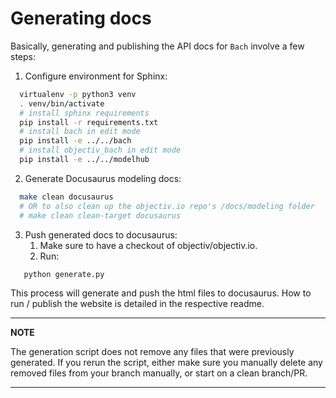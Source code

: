 # Generating docs

Basically, generating and publishing the API docs for `Bach` involve a few steps:
1. Configure environment for Sphinx:
```bash
  virtualenv -p python3 venv
  . venv/bin/activate
  # install sphinx requirements
  pip install -r requirements.txt
  # install bach in edit mode
  pip install -e ../../bach
  # install objectiv_bach in edit mode
  pip install -e ../../modelhub
```

2. Generate Docusaurus modeling docs:
```bash
  make clean docusaurus
  # OR to also clean up the objectiv.io repo's /docs/modeling folder
  # make clean clean-target docusaurus
```
3. Push generated docs to docusaurus:
   1. Make sure to have a checkout of objectiv/objectiv.io.
   2. Run:
```bash
   python generate.py
```

This process will generate and push the html files to docusaurus. How to run / publish the website is 
detailed in the respective readme.

---
**NOTE**

The generation script does not remove any files that were previously generated. If you rerun the script, 
either make sure you manually delete any removed files from your branch manually, or start on a clean 
branch/PR.

---
